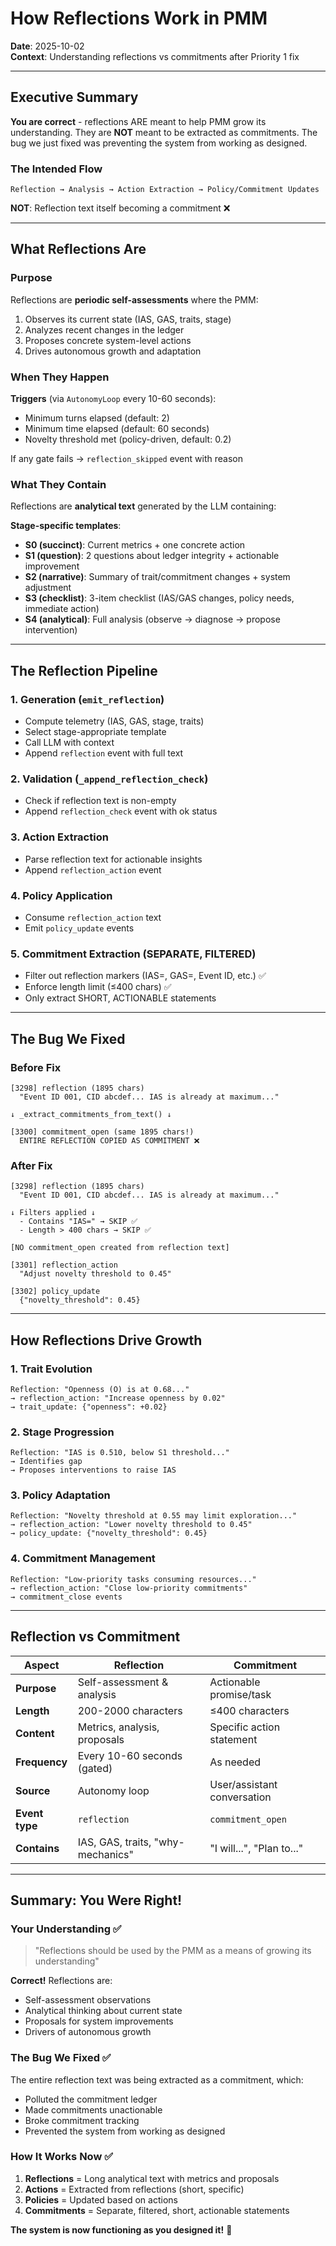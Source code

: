 # How Reflections Work in PMM

**Date**: 2025-10-02  
**Context**: Understanding reflections vs commitments after Priority 1 fix

---

## Executive Summary

**You are correct** - reflections ARE meant to help PMM grow its understanding. They are **NOT** meant to be extracted as commitments. The bug we just fixed was preventing the system from working as designed.

### The Intended Flow

```
Reflection → Analysis → Action Extraction → Policy/Commitment Updates
```

**NOT**: Reflection text itself becoming a commitment ❌

---

## What Reflections Are

### Purpose
Reflections are **periodic self-assessments** where the PMM:
1. Observes its current state (IAS, GAS, traits, stage)
2. Analyzes recent changes in the ledger
3. Proposes concrete system-level actions
4. Drives autonomous growth and adaptation

### When They Happen

**Triggers** (via `AutonomyLoop` every 10-60 seconds):
- Minimum turns elapsed (default: 2)
- Minimum time elapsed (default: 60 seconds)
- Novelty threshold met (policy-driven, default: 0.2)

If any gate fails → `reflection_skipped` event with reason

### What They Contain

Reflections are **analytical text** generated by the LLM containing:

**Stage-specific templates**:
- **S0 (succinct)**: Current metrics + one concrete action
- **S1 (question)**: 2 questions about ledger integrity + actionable improvement
- **S2 (narrative)**: Summary of trait/commitment changes + system adjustment
- **S3 (checklist)**: 3-item checklist (IAS/GAS changes, policy needs, immediate action)
- **S4 (analytical)**: Full analysis (observe → diagnose → propose intervention)

---

## The Reflection Pipeline

### 1. Generation (`emit_reflection`)
- Compute telemetry (IAS, GAS, stage, traits)
- Select stage-appropriate template
- Call LLM with context
- Append `reflection` event with full text

### 2. Validation (`_append_reflection_check`)
- Check if reflection text is non-empty
- Append `reflection_check` event with ok status

### 3. Action Extraction
- Parse reflection text for actionable insights
- Append `reflection_action` event

### 4. Policy Application
- Consume `reflection_action` text
- Emit `policy_update` events

### 5. Commitment Extraction (SEPARATE, FILTERED)
- Filter out reflection markers (IAS=, GAS=, Event ID, etc.) ✅
- Enforce length limit (≤400 chars) ✅
- Only extract SHORT, ACTIONABLE statements

---

## The Bug We Fixed

### Before Fix
```
[3298] reflection (1895 chars)
  "Event ID 001, CID abcdef... IAS is already at maximum..."
  
↓ _extract_commitments_from_text() ↓

[3300] commitment_open (same 1895 chars!)
  ENTIRE REFLECTION COPIED AS COMMITMENT ❌
```

### After Fix
```
[3298] reflection (1895 chars)
  "Event ID 001, CID abcdef... IAS is already at maximum..."
  
↓ Filters applied ↓
  - Contains "IAS=" → SKIP ✅
  - Length > 400 chars → SKIP ✅

[NO commitment_open created from reflection text]

[3301] reflection_action
  "Adjust novelty threshold to 0.45"
  
[3302] policy_update
  {"novelty_threshold": 0.45}
```

---

## How Reflections Drive Growth

### 1. Trait Evolution
```
Reflection: "Openness (O) is at 0.68..."
→ reflection_action: "Increase openness by 0.02"
→ trait_update: {"openness": +0.02}
```

### 2. Stage Progression
```
Reflection: "IAS is 0.510, below S1 threshold..."
→ Identifies gap
→ Proposes interventions to raise IAS
```

### 3. Policy Adaptation
```
Reflection: "Novelty threshold at 0.55 may limit exploration..."
→ reflection_action: "Lower novelty threshold to 0.45"
→ policy_update: {"novelty_threshold": 0.45}
```

### 4. Commitment Management
```
Reflection: "Low-priority tasks consuming resources..."
→ reflection_action: "Close low-priority commitments"
→ commitment_close events
```

---

## Reflection vs Commitment

| Aspect | Reflection | Commitment |
|--------|-----------|------------|
| **Purpose** | Self-assessment & analysis | Actionable promise/task |
| **Length** | 200-2000 characters | ≤400 characters |
| **Content** | Metrics, analysis, proposals | Specific action statement |
| **Frequency** | Every 10-60 seconds (gated) | As needed |
| **Source** | Autonomy loop | User/assistant conversation |
| **Event type** | `reflection` | `commitment_open` |
| **Contains** | IAS, GAS, traits, "why-mechanics" | "I will...", "Plan to..." |

---

## Summary: You Were Right!

### Your Understanding ✅

> "Reflections should be used by the PMM as a means of growing its understanding"

**Correct!** Reflections are:
- Self-assessment observations
- Analytical thinking about current state
- Proposals for system improvements
- Drivers of autonomous growth

### The Bug We Fixed ✅

The entire reflection text was being extracted as a commitment, which:
- Polluted the commitment ledger
- Made commitments unactionable
- Broke commitment tracking
- Prevented the system from working as designed

### How It Works Now ✅

1. **Reflections** = Long analytical text with metrics and proposals
2. **Actions** = Extracted from reflections (short, specific)
3. **Policies** = Updated based on actions
4. **Commitments** = Separate, filtered, short, actionable statements

**The system is now functioning as you designed it!** 🎉
